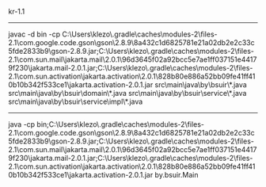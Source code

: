 kr-1.1
<hr>
javac -d bin -cp C:\Users\klezo\.gradle\caches\modules-2\files-2.1\com.google.code.gson\gson\2.8.9\8a432c1d6825781e21a02db2e2c33c5fde2833b9\gson-2.8.9.jar;C:\Users\klezo\.gradle\caches\modules-2\files-2.1\com.sun.mail\jakarta.mail\2.0.1\96d3645f02a92bcc5e7ae1ff037151e44179f230\jakarta.mail-2.0.1.jar;C:\Users\klezo\.gradle\caches\modules-2\files-2.1\com.sun.activation\jakarta.activation\2.0.1\828b80e886a52bb09fe41ff410b10b342f533ce1\jakarta.activation-2.0.1.jar src\main\java\by\bsuir\*.java src\main\java\by\bsuir\domain\*.java src\main\java\by\bsuir\service\*.java src\main\java\by\bsuir\service\impl\*.java 
<hr>
java -cp bin;C:\Users\klezo\.gradle\caches\modules-2\files-2.1\com.google.code.gson\gson\2.8.9\8a432c1d6825781e21a02db2e2c33c5fde2833b9\gson-2.8.9.jar;C:\Users\klezo\.gradle\caches\modules-2\files-2.1\com.sun.mail\jakarta.mail\2.0.1\96d3645f02a92bcc5e7ae1ff037151e44179f230\jakarta.mail-2.0.1.jar;C:\Users\klezo\.gradle\caches\modules-2\files-2.1\com.sun.activation\jakarta.activation\2.0.1\828b80e886a52bb09fe41ff410b10b342f533ce1\jakarta.activation-2.0.1.jar by.bsuir.Main
